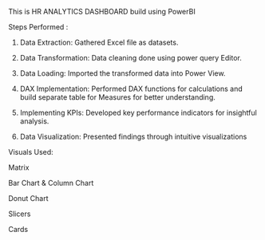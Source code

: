 This is HR ANALYTICS DASHBOARD build using PowerBI 






Steps Performed :

1. Data Extraction: Gathered Excel file as datasets.

2. Data Transformation: Data cleaning done using power query Editor.

3. Data Loading: Imported the transformed data into Power View.

4. DAX Implementation: Performed DAX functions for calculations and build separate table for Measures for better understanding.

5. Implementing KPIs: Developed key performance indicators for insightful analysis.

6. Data Visualization: Presented findings through intuitive visualizations



Visuals Used:

Matrix

Bar Chart & Column Chart

Donut Chart

Slicers

Cards






